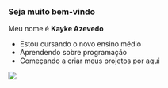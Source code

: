  ### Seja muito bem-vindo 

 Meu nome é **Kayke Azevedo**

- Estou cursando o novo ensino médio
- Aprendendo sobre programação
- Começando a criar meus projetos por aqui

 
![](https://media.tenor.com/aafyUUJASYwAAAAM/geazy.gif)
